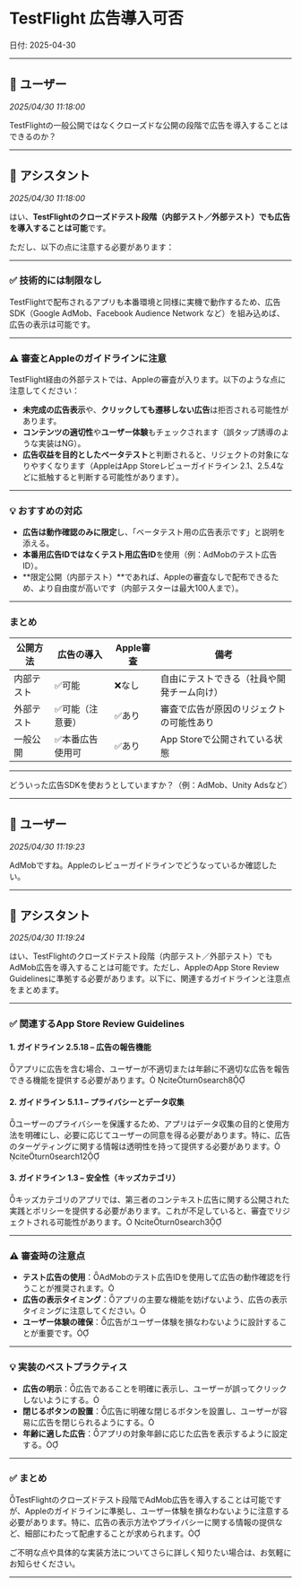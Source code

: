 # TestFlight 広告導入可否

日付: 2025-04-30

---

## 👤 ユーザー
*2025/04/30 11:18:00*

TestFlightの一般公開ではなくクローズドな公開の段階で広告を導入することはできるのか？

---

## 🤖 アシスタント
*2025/04/30 11:18:00*

はい、**TestFlightのクローズドテスト段階（内部テスト／外部テスト）でも広告を導入することは可能**です。

ただし、以下の点に注意する必要があります：

---

### ✅ **技術的には制限なし**
TestFlightで配布されるアプリも本番環境と同様に実機で動作するため、広告SDK（Google AdMob、Facebook Audience Network など）を組み込めば、広告の表示は可能です。

---

### ⚠️ **審査とAppleのガイドラインに注意**
TestFlight経由の外部テストでは、Appleの審査が入ります。以下のような点に注意してください：

- **未完成の広告表示**や、**クリックしても遷移しない広告**は拒否される可能性があります。
- **コンテンツの適切性**や**ユーザー体験**もチェックされます（誤タップ誘導のような実装はNG）。
- **広告収益を目的としたベータテスト**と判断されると、リジェクトの対象になりやすくなります（AppleはApp Storeレビューガイドライン 2.1、2.5.4などに抵触すると判断する可能性があります）。

---

### 💡 **おすすめの対応**
- **広告は動作確認のみに限定**し、「ベータテスト用の広告表示です」と説明を添える。
- **本番用広告IDではなくテスト用広告ID**を使用（例：AdMobのテスト広告ID）。
- **限定公開（内部テスト）**であれば、Appleの審査なしで配布できるため、より自由度が高いです（内部テスターは最大100人まで）。

---

### まとめ

| 公開方法 | 広告の導入 | Apple審査 | 備考 |
|----------|------------|------------|------|
| 内部テスト | ✅可能 | ❌なし | 自由にテストできる（社員や開発チーム向け） |
| 外部テスト | ✅可能（注意要） | ✅あり | 審査で広告が原因のリジェクトの可能性あり |
| 一般公開 | ✅本番広告使用可 | ✅あり | App Storeで公開されている状態 |

---

どういった広告SDKを使おうとしていますか？（例：AdMob、Unity Adsなど）

---

## 👤 ユーザー
*2025/04/30 11:19:23*

AdMobですね。Appleのレビューガイドラインでどうなっているか確認したい。

---

## 🤖 アシスタント
*2025/04/30 11:19:24*

はい、TestFlightのクローズドテスト段階（内部テスト／外部テスト）でもAdMob広告を導入することは可能です。ただし、AppleのApp Store Review Guidelinesに準拠する必要があります。以下に、関連するガイドラインと注意点をまとめます。

---

### ✅ 関連するApp Store Review Guidelines

#### 1. **ガイドライン 2.5.18 – 広告の報告機能**
アプリに広告を含む場合、ユーザーが不適切または年齢に不適切な広告を報告できる機能を提供する必要があります。 citeturn0search8

#### 2. **ガイドライン 5.1.1 – プライバシーとデータ収集**
ユーザーのプライバシーを保護するため、アプリはデータ収集の目的と使用方法を明確にし、必要に応じてユーザーの同意を得る必要があります。特に、広告のターゲティングに関する情報は透明性を持って提供する必要があります。 citeturn0search12

#### 3. **ガイドライン 1.3 – 安全性（キッズカテゴリ）**
キッズカテゴリのアプリでは、第三者のコンテキスト広告に関する公開された実践とポリシーを提供する必要があります。これが不足していると、審査でリジェクトされる可能性があります。 citeturn0search3

---

### ⚠️ 審査時の注意点

- **テスト広告の使用**：AdMobのテスト広告IDを使用して広告の動作確認を行うことが推奨されます。
- **広告の表示タイミング**：アプリの主要な機能を妨げないよう、広告の表示タイミングに注意してください。
- **ユーザー体験の確保**：広告がユーザー体験を損なわないように設計することが重要です。

---

### 💡 実装のベストプラクティス

- **広告の明示**：広告であることを明確に表示し、ユーザーが誤ってクリックしないようにする。
- **閉じるボタンの設置**：広告に明確な閉じるボタンを設置し、ユーザーが容易に広告を閉じられるようにする。
- **年齢に適した広告**：アプリの対象年齢に応じた広告を表示するように設定する。

---

### ✅ まとめ

TestFlightのクローズドテスト段階でAdMob広告を導入することは可能ですが、Appleのガイドラインに準拠し、ユーザー体験を損なわないように注意する必要があります。特に、広告の表示方法やプライバシーに関する情報の提供など、細部にわたって配慮することが求められます。

ご不明な点や具体的な実装方法についてさらに詳しく知りたい場合は、お気軽にお知らせください。

---
